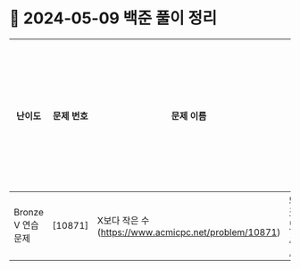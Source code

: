 # 📅 2024-05-09 백준 풀이 정리

| 난이도 | 문제 번호 | 문제 이름 | 정답 코드 및 문제 해결 메모 |
|--------|-----------|-----------|-----------------------------|
| Bronze V 연습 문제 | [10871] | X보다 작은 수(https://www.acmicpc.net/problem/10871) | [C# 정답 코드](../BaekjoonSolutions/2024-05-09/10871.cs) |
